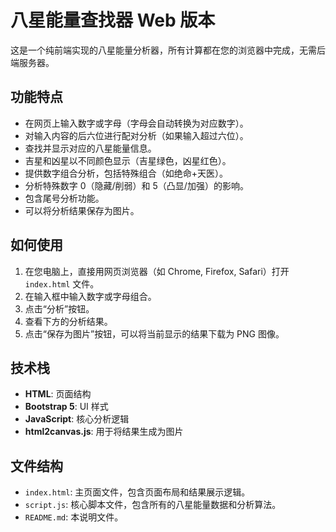 # 八星能量查找器 Web 版本

这是一个纯前端实现的八星能量分析器，所有计算都在您的浏览器中完成，无需后端服务器。

## 功能特点

- 在网页上输入数字或字母（字母会自动转换为对应数字）。
- 对输入内容的后六位进行配对分析（如果输入超过六位）。
- 查找并显示对应的八星能量信息。
- 吉星和凶星以不同颜色显示（吉星绿色，凶星红色）。
- 提供数字组合分析，包括特殊组合（如绝命+天医）。
- 分析特殊数字 0（隐藏/削弱）和 5（凸显/加强）的影响。
- 包含尾号分析功能。
- 可以将分析结果保存为图片。

## 如何使用

1.  在您电脑上，直接用网页浏览器（如 Chrome, Firefox, Safari）打开 `index.html` 文件。
2.  在输入框中输入数字或字母组合。
3.  点击“分析”按钮。
4.  查看下方的分析结果。
5.  点击“保存为图片”按钮，可以将当前显示的结果下载为 PNG 图像。

## 技术栈

- **HTML**: 页面结构
- **Bootstrap 5**: UI 样式
- **JavaScript**: 核心分析逻辑
- **html2canvas.js**: 用于将结果生成为图片

## 文件结构

- `index.html`: 主页面文件，包含页面布局和结果展示逻辑。
- `script.js`: 核心脚本文件，包含所有的八星能量数据和分析算法。
- `README.md`: 本说明文件。
